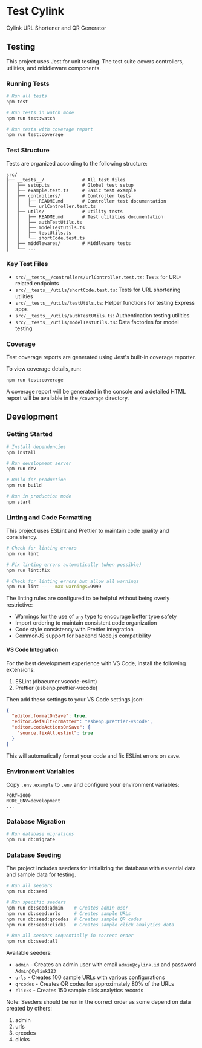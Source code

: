 # Test Cylink

Cylink URL Shortener and QR Generator

## Testing

This project uses Jest for unit testing. The test suite covers controllers, utilities, and middleware components.

### Running Tests

```bash
# Run all tests
npm test

# Run tests in watch mode
npm run test:watch

# Run tests with coverage report
npm run test:coverage
```

### Test Structure

Tests are organized according to the following structure:

```
src/
├── __tests__/              # All test files
│   ├── setup.ts            # Global test setup
│   ├── example.test.ts     # Basic test example
│   ├── controllers/        # Controller tests
│   │   ├── README.md       # Controller test documentation
│   │   └── urlController.test.ts
│   ├── utils/              # Utility tests
│   │   ├── README.md       # Test utilities documentation
│   │   ├── authTestUtils.ts
│   │   ├── modelTestUtils.ts
│   │   ├── testUtils.ts
│   │   └── shortCode.test.ts
│   ├── middlewares/        # Middleware tests
│   └── ...
```

### Key Test Files

- `src/__tests__/controllers/urlController.test.ts`: Tests for URL-related endpoints
- `src/__tests__/utils/shortCode.test.ts`: Tests for URL shortening utilities
- `src/__tests__/utils/testUtils.ts`: Helper functions for testing Express apps
- `src/__tests__/utils/authTestUtils.ts`: Authentication testing utilities
- `src/__tests__/utils/modelTestUtils.ts`: Data factories for model testing

### Coverage

Test coverage reports are generated using Jest's built-in coverage reporter.

To view coverage details, run:

```bash
npm run test:coverage
```

A coverage report will be generated in the console and a detailed HTML report will be available in the `/coverage` directory.

## Development

### Getting Started

```bash
# Install dependencies
npm install

# Run development server
npm run dev

# Build for production
npm run build

# Run in production mode
npm start
```

### Linting and Code Formatting

This project uses ESLint and Prettier to maintain code quality and consistency.

```bash
# Check for linting errors
npm run lint

# Fix linting errors automatically (when possible)
npm run lint:fix

# Check for linting errors but allow all warnings
npm run lint -- --max-warnings=9999
```

The linting rules are configured to be helpful without being overly restrictive:

- Warnings for the use of `any` type to encourage better type safety
- Import ordering to maintain consistent code organization
- Code style consistency with Prettier integration
- CommonJS support for backend Node.js compatibility

#### VS Code Integration

For the best development experience with VS Code, install the following extensions:

1. ESLint (dbaeumer.vscode-eslint)
2. Prettier (esbenp.prettier-vscode)

Then add these settings to your VS Code settings.json:

```json
{
  "editor.formatOnSave": true,
  "editor.defaultFormatter": "esbenp.prettier-vscode",
  "editor.codeActionsOnSave": {
    "source.fixAll.eslint": true
  }
}
```

This will automatically format your code and fix ESLint errors on save.

### Environment Variables

Copy `.env.example` to `.env` and configure your environment variables:

```
PORT=3000
NODE_ENV=development
...
```

### Database Migration

```bash
# Run database migrations
npm run db:migrate
```

### Database Seeding

The project includes seeders for initializing the database with essential data and sample data for testing.

```bash
# Run all seeders
npm run db:seed

# Run specific seeders
npm run db:seed:admin    # Creates admin user
npm run db:seed:urls     # Creates sample URLs
npm run db:seed:qrcodes  # Creates sample QR codes
npm run db:seed:clicks   # Creates sample click analytics data

# Run all seeders sequentially in correct order
npm run db:seed:all
```

Available seeders:

- `admin` - Creates an admin user with email `admin@cylink.id` and password `Admin@Cylink123`
- `urls` - Creates 100 sample URLs with various configurations
- `qrcodes` - Creates QR codes for approximately 80% of the URLs
- `clicks` - Creates 150 sample click analytics records

Note: Seeders should be run in the correct order as some depend on data created by others:

1. admin
2. urls
3. qrcodes
4. clicks

